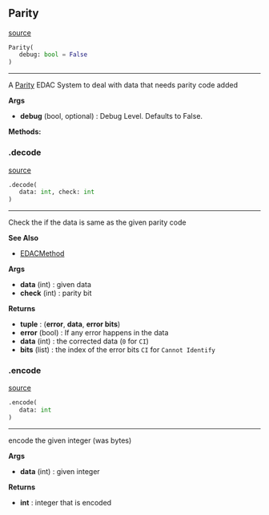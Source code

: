 #


## Parity
[source](https://github.com/N0Ball/EDAC/blob/main/modules/edac/methods/parity.py/#L5)
```python 
Parity(
   debug: bool = False
)
```


---
A [Parity](../../../../../tutorials/ErrorDetection/parity) 
EDAC System to deal with data that needs parity code added


**Args**

* **debug** (bool, optional) : Debug Level. Defaults to False.



**Methods:**


### .decode
[source](https://github.com/N0Ball/EDAC/blob/main/modules/edac/methods/parity.py/#L37)
```python
.decode(
   data: int, check: int
)
```

---
Check the if the data is same as the given 
parity code

**See Also**

- [EDACMethod](../../schema#decode)


**Args**

* **data** (int) : given data
* **check** (int) : parity bit


**Returns**

* **tuple**  : (**error**, **data**, **error bits**)
* **error** (bool) : If any error happens in the data
* **data** (int) : the corrected data (`0` for `CI`)
* **bits** (list) : the index of the error bits
`CI` for `Cannot Identify`

### .encode
[source](https://github.com/N0Ball/EDAC/blob/main/modules/edac/methods/parity.py/#L18)
```python
.encode(
   data: int
)
```

---
encode the given integer (was bytes)


**Args**

* **data** (int) : given integer


**Returns**

* **int**  : integer that is encoded

